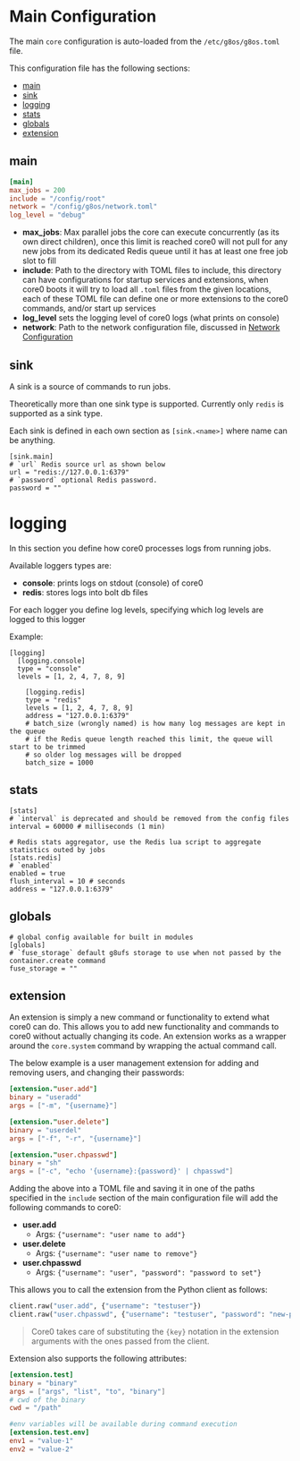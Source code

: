 # Main Configuration

The main `core` configuration is auto-loaded from the `/etc/g8os/g8os.toml` file.

This configuration file has the following sections:

- [main](#main)
- [sink](#sink)
- [logging](#loging)
- [stats](#stats)
- [globals](#globals)
- [extension](#extension)


<a id="main"></a>
## main

```toml
[main]
max_jobs = 200
include = "/config/root"
network = "/config/g8os/network.toml"
log_level = "debug"
```

- **max_jobs**: Max parallel jobs the core can execute concurrently (as its own direct children), once this limit is reached core0 will not pull for any new jobs from its dedicated Redis queue until it has at least one free job slot to fill
- **include**: Path to the directory with TOML files to include, this directory can have configurations for startup services and extensions, when core0 boots it will try to load all `.toml` files from the given locations, each of these TOML file can define one or more extensions to the core0 commands, and/or start up services
- **log_level** sets the logging level of core0 logs (what prints on console)
- **network**: Path to the network configuration file, discussed in [Network Configuration](network.md)


<a id="sink"></a>
## sink

A sink is a source of commands to run jobs.

Theoretically more than one sink type is supported. Currently only `redis` is supported as a sink type.

Each sink is defined in each own section as `[sink.<name>]` where name can be anything.

```
[sink.main]
# `url` Redis source url as shown below
url = "redis://127.0.0.1:6379"
# `password` optional Redis password.
password = ""
```


<a id="logging"></a>
# logging

In this section you define how core0 processes logs from running jobs.

Available loggers types are:

- **console**: prints logs on stdout (console) of core0
- **redis**: stores logs into bolt db files

For each logger you define log levels, specifying which log levels are logged to this logger

Example:

```
[logging]
  [logging.console]
  type = "console"
  levels = [1, 2, 4, 7, 8, 9]

	[logging.redis]
	type = "redis"
	levels = [1, 2, 4, 7, 8, 9]
	address = "127.0.0.1:6379"
	# batch_size (wrongly named) is how many log messages are kept in the queue
	# if the Redis queue length reached this limit, the queue will start to be trimmed
	# so older log messages will be dropped
	batch_size = 1000
```


<a id="stats"></a>
## stats

```
[stats]
# `interval` is deprecated and should be removed from the config files
interval = 60000 # milliseconds (1 min)

# Redis stats aggregator, use the Redis lua script to aggregate statistics outed by jobs
[stats.redis]
# `enabled`
enabled = true
flush_interval = 10 # seconds
address = "127.0.0.1:6379"
```

<a id="globals"></a>
## globals

```
# global config available for built in modules
[globals]
# `fuse_storage` default g8ufs storage to use when not passed by the container.create command
fuse_storage = ""
```


<a id="extension"></a>
## extension

An extension is simply a new command or functionality to extend what core0 can do. This allows you to add new functionality and commands to core0 without actually changing its code. An extension works as a wrapper around the `core.system` command by wrapping the actual command call.

The below example is a user management extension for adding and removing users, and changing their passwords:

```toml
[extension."user.add"]
binary = "useradd"
args = ["-m", "{username}"]

[extension."user.delete"]
binary = "userdel"
args = ["-f", "-r", "{username}"]

[extension."user.chpasswd"]
binary = "sh"
args = ["-c", "echo '{username}:{password}' | chpasswd"]
```

Adding the above into a TOML file and saving it in one of the paths specified in the `include` section of the main configuration file will add the following commands to core0:

 - **user.add**
   - Args: `{"username": "user name to add"}`
 - **user.delete**
   - Args: `{"username": "user name to remove"}`
 - **user.chpasswd**
   - Args: `{"username": "user", "password": "password to set"}`

This allows you to call the extension from the Python client as follows:

```python
client.raw("user.add", {"username": "testuser"})
client.raw("user.chpasswd", {"username": "testuser", "password": "new-password"})
```

> Core0 takes care of substituting the `{key}` notation in the extension arguments with the ones passed from the client.

Extension also supports the following attributes:

```toml
[extension.test]
binary = "binary"
args = ["args", "list", "to", "binary"]
# cwd of the binary
cwd = "/path"

#env variables will be available during command execution
[extension.test.env]
env1 = "value-1"
env2 = "value-2"
```
